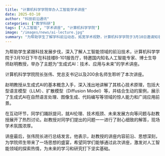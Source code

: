 ```yaml
---
title: "计算机科学学院举办人工智能学术讲座"
date: 2025-03-10
author: "科技前沿通讯"
categories: ["教学科研"]
tags: ["人工智能", "学术讲座", "计算机科学学院"]
image: "/images/news/ai-lecture.jpg"
summary: "为帮助学生了解学科前沿动态，拓宽学术视野，计算机科学学院于3月10日邀请知名AI专家赵教授，在科技楼报告厅举办了一场关于生成式AI的学术讲座。"
---
```


为帮助学生紧跟科技发展步伐，深入了解人工智能领域的前沿技术，计算机科学学院于3月10日下午在科技楼B-101报告厅，特邀国内知名人工智能专家、博士生导师赵明教授，举办了主题为“生成式AI：技术、应用与未来”的学术讲座。

计算机科学学院院长张伟、党总支书记以及200余名师生聆听了本次讲座。

赵明教授从生成式AI的基本概念入手，深入浅出地讲解了其核心技术原理，包括大型语言模型（LLM）、扩散模型（Diffusion Model）等，并结合生动的案例，展示了生成式AI在自然语言处理、图像生成、代码编写等领域的惊人能力和广阔应用前景。

在互动环节，同学们踊跃提问，就AI伦理、技术瓶颈、未来发展方向等问题与赵教授展开了热烈讨论。赵教授对同学们提出的问题一一进行了耐心细致的解答，现场学术氛围浓厚。

讲座最后，张伟院长进行总结发言。他表示，赵教授的讲座内容前沿、思想深刻，为学院师生带来了一场思想的盛宴，希望同学们能够通过此次讲座，激发对人工智能领域的探索热情，为未来的学习和研究打下坚实基础。


